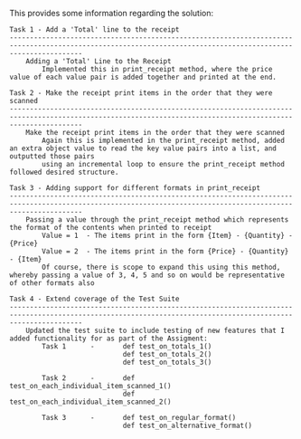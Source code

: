 This provides some information regarding the solution: 

    Task 1 - Add a 'Total' line to the receipt
    --------------------------------------------------------------------------------------------------------------------------------------------------------------
        Adding a 'Total' Line to the Receipt 
            Implemented this in print_receipt method, where the price value of each value pair is added together and printed at the end. 

    Task 2 - Make the receipt print items in the order that they were scanned
    --------------------------------------------------------------------------------------------------------------------------------------------------------------
        Make the receipt print items in the order that they were scanned
            Again this is implemented in the print_receipt method, added an extra object value to read the key value pairs into a list, and outputted those pairs
            using an incremental loop to ensure the print_receipt method followed desired structure. 

    Task 3 - Adding support for different formats in print_receipt 
    --------------------------------------------------------------------------------------------------------------------------------------------------------------
    	Passing a value through the print_receipt method which represents the format of the contents when printed to receipt
            Value = 1  - The items print in the form {Item} - {Quantity} - {Price}
            Value = 2  - The items print in the form {Price} - {Quantity} - {Item}
            Of course, there is scope to expand this using this method, whereby passing a value of 3, 4, 5 and so on would be representative of other formats also 

    Task 4 - Extend coverage of the Test Suite
    --------------------------------------------------------------------------------------------------------------------------------------------------------------
        Updated the test suite to include testing of new features that I added functionality for as part of the Assigment:
            Task 1      -       def test_on_totals_1()
                                def test_on_totals_2()
                                def test_on_totals_3()
            
            Task 2      -       def test_on_each_individual_item_scanned_1()
                                def test_on_each_individual_item_scanned_2()
            
            Task 3      -       def test_on_regular_format() 
                                def test_on_alternative_format() 

            

    